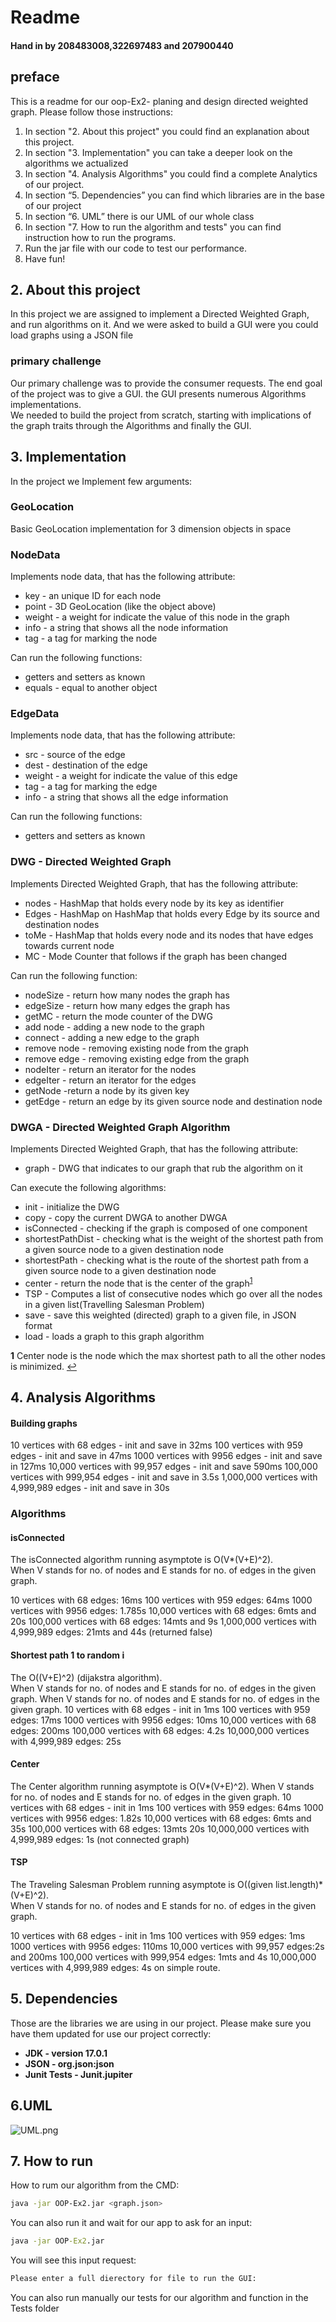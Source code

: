 # Readme

#### Hand in by 208483008,322697483 and 207900440

## preface

This is a readme for our oop-Ex2- planing and design directed weighted graph.
Please follow those instructions:
1. In section "2. About this project" you could find an explanation about this project.
2. In section "3. Implementation" you can take a deeper look on the algorithms we actualized
3. In section "4. Analysis Algorithms" you could find a complete Analytics of our project.
4. In section “5. Dependencies” you can find which libraries are in the base of our project
5. In section “6. UML” there is our UML of our whole class
6. In section "7. How to run the algorithm and tests" you can find instruction how to run the programs.
7. Run the jar file with our code to test our performance. 
8. Have fun!


## 2. About this project
In this project we are assigned to implement a Directed Weighted Graph, and run algorithms on it. And we were asked to build a GUI were you could load graphs using a JSON file

### primary challenge
Our primary challenge was to provide the consumer requests. The end goal of the project was to give a GUI. the GUI presents numerous Algorithms implementations.  
We needed to build the project from scratch, starting with implications of the graph traits through the Algorithms and finally the GUI.


## 3. Implementation
In the project we Implement few arguments:

### GeoLocation
Basic GeoLocation implementation for 3 dimension objects in space

### NodeData
Implements node data, that has the following attribute:
* key - an unique ID for each node
* point - 3D GeoLocation (like the object above)
* weight - a weight for indicate the value of this node in the graph
* info - a string that shows all the node information
* tag - a tag for marking the node

Can run the following functions:
* getters and setters as known
* equals - equal to another object

### EdgeData
Implements node data, that has the following attribute:

* src - source of the edge
* dest - destination of the edge
* weight - a weight for indicate the value of this edge
* tag - a tag for marking the edge
* info - a string that shows all the edge information

Can run the following functions:

* getters and setters as known

### DWG - Directed Weighted Graph
Implements Directed Weighted Graph, that has the following attribute:
* nodes - HashMap that holds every node by its key as identifier
* Edges - HashMap on HashMap that holds every Edge by its source and destination nodes
* toMe - HashMap that holds every node and its nodes that have edges towards current node
* MC - Mode Counter that follows if the graph has been changed

Can run the following function:

* nodeSize - return how many nodes the graph has
* edgeSize - return how many edges the graph has
* getMC - return the mode counter of the DWG
* add node - adding a new node to the graph
* connect - adding a new edge to the graph
* remove node - removing existing node from the graph
* remove edge - removing existing edge from the graph
* nodeIter - return an iterator for the nodes
* edgeIter - return an iterator for the edges
* getNode -return a node by its given key
* getEdge - return an edge by its given source node and destination node

### DWGA - Directed Weighted Graph Algorithm
Implements Directed Weighted Graph, that has the following attribute:
* graph - DWG that indicates to our graph that rub the algorithm on it

Can execute the following algorithms:

* init - initialize the DWG
* copy - copy the current DWGA to another DWGA
* isConnected - checking if the graph is composed of one component
* shortestPathDist - checking what is the weight of the shortest path from a given  source node to a given destination node
* shortestPath - checking what is the route of the shortest path from a given  source node to a given destination node
* center - return the node that is the center of the graph<sup id="a1">[1](#f1)</sup>
* TSP - Computes a list of consecutive nodes which go over all the nodes in a given list(Travelling Salesman Problem)
* save - save this weighted (directed) graph to a given file, in JSON format
* load - loads a graph to this graph algorithm

<b id="f1">1</b> Center node is the node which the max shortest path to all the other nodes is minimized. [↩](#a1)

## 4. Analysis Algorithms

#### Building graphs
10 vertices with 68 edges - init and save in 32ms
100 vertices with 959 edges - init and save in 47ms
1000 vertices with 9956 edges - init and save in 127ms
10,000 vertices with 99,957 edges - init and save 590ms 
100,000 vertices with 999,954 edges - init and save in 3.5s
1,000,000 vertices with 4,999,989 edges - init and save in  30s

### Algorithms

#### isConnected
The isConnected algorithm running asymptote is O(V*(V+E)^2).  
When V stands for no. of nodes and E stands for no. of edges in the given graph.

10 vertices with 68 edges: 16ms
100 vertices with 959 edges: 64ms
1000 vertices with 9956 edges: 1.785s
10,000 vertices with 68 edges: 6mts and 20s
100,000 vertices with 68 edges: 14mts and 9s
1,000,000 vertices with 4,999,989 edges: 21mts and 44s (returned false)

#### Shortest path 1 to random i
The  O((V+E)^2) (dijakstra algorithm).  
When V stands for no. of nodes and E stands for no. of edges in the given graph.
When V stands for no. of nodes and E stands for no. of edges in the given graph.
10 vertices with 68 edges - init in 1ms
100 vertices with 959 edges: 17ms
1000 vertices with 9956 edges: 10ms
10,000 vertices with 68 edges: 200ms
100,000 vertices with 68 edges: 4.2s
10,000,000 vertices with 4,999,989 edges: 25s

#### Center
The Center algorithm running asymptote is O(V*(V+E)^2). 
When V stands for no. of nodes and E stands for no. of edges in the given graph.
10 vertices with 68 edges - init in 1ms
100 vertices with 959 edges: 64ms
1000 vertices with 9956 edges: 1.82s
10,000 vertices with 68 edges: 6mts and 35s
100,000 vertices with 68 edges: 13mts 20s
10,000,000 vertices with 4,999,989 edges: 1s (not connected graph)

#### TSP
The Traveling Salesman Problem running asymptote is O((given list.length)*(V+E)^2).  
When V stands for no. of nodes and E stands for no. of edges in the given graph.

10 vertices with 68 edges - init in 1ms
100 vertices with 959 edges: 1ms
1000 vertices with 9956 edges: 110ms
10,000 vertices with 99,957 edges:2s and 200ms
100,000 vertices with 999,954 edges: 1mts and 4s
10,000,000 vertices with 4,999,989 edges: 4s on simple route.

## 5. Dependencies
Those are the libraries we are using in our project. Please make sure you have them updated for use our project correctly:

* <b>JDK - version 17.0.1</b>
* <b>JSON - org.json:json</b>
* <b>Junit Tests - Junit.jupiter</b>
<b></b>

## 6.UML
![UML.png](UML.PNG)

## 7. How to run
How to rum our algorithm from the CMD:

```bash
java -jar OOP-Ex2.jar <graph.json> 
```

You can also run it and wait for our app to ask for an input:
```cmd
java -jar OOP-Ex2.jar
```
You will see this input request:
```cmd
Please enter a full dierectory for file to run the GUI:
```

You can also run manually our tests for our algorithm and function in the Tests folder

